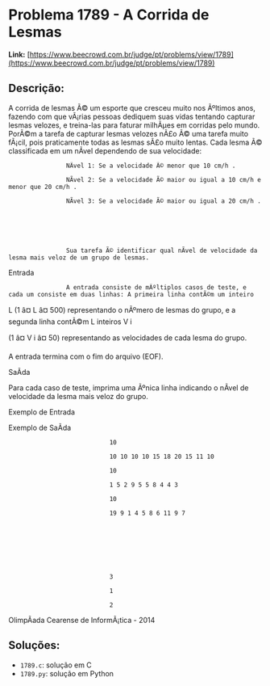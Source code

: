# Problema 1789 - A Corrida de Lesmas

**Link:** [https://www.beecrowd.com.br/judge/pt/problems/view/1789](https://www.beecrowd.com.br/judge/pt/problems/view/1789)

## Descrição:
A corrida de lesmas Ã© um esporte que cresceu muito nos Ãºltimos anos, fazendo com que vÃ¡rias pessoas dediquem suas vidas tentando capturar lesmas velozes, e treina-las para faturar milhÃµes em corridas pelo mundo. PorÃ©m a tarefa de capturar lesmas velozes nÃ£o Ã© uma tarefa muito fÃ¡cil, pois praticamente todas as lesmas sÃ£o muito lentas. Cada lesma Ã© classificada em um nÃ­vel dependendo de sua velocidade:





                    NÃ­vel 1: Se a velocidade Ã© menor que 10 cm/h .

                    NÃ­vel 2: Se a velocidade Ã© maior ou igual a 10 cm/h e menor que 20 cm/h .

                    NÃ­vel 3: Se a velocidade Ã© maior ou igual a 20 cm/h .
                





                    Sua tarefa Ã© identificar qual nÃ­vel de velocidade da lesma mais veloz de um grupo de lesmas.
                




Entrada





                    A entrada consiste de mÃºltiplos casos de teste, e cada um consiste em duas linhas: A primeira linha contÃ©m um inteiro 
L
 (1 â¤ 
L
 â¤ 500) representando o nÃºmero de lesmas do grupo, e a segunda linha contÃ©m 
L
 inteiros 
V
i
 
(1 â¤ 
V
i
 â¤ 50) representando as velocidades de cada lesma do grupo.
                


A entrada termina com o fim do arquivo (EOF).




SaÃ­da




Para cada caso de teste, imprima uma Ãºnica linha indicando o nÃ­vel de velocidade da lesma mais veloz do grupo.












Exemplo de Entrada


Exemplo de SaÃ­da













                                10

                                10 10 10 10 15 18 20 15 11 10

                                10

                                1 5 2 9 5 5 8 4 4 3

                                10

                                19 9 1 4 5 8 6 11 9 7
                            







                                3

                                1

                                2
                            












OlimpÃ­ada Cearense de InformÃ¡tica - 2014

## Soluções:
- `1789.c`: solução em C
- `1789.py`: solução em Python
